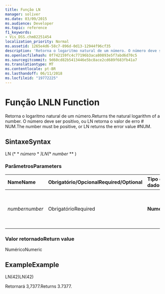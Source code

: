 ```yaml
---
title: Função LN
manager: soliver
ms.date: 03/09/2015
ms.audience: Developer
ms.topic: reference
f1_keywords:
- Vis_DSS.chm82251454
localization_priority: Normal
ms.assetid: 1265e4d6-58c7-896d-0d13-12944f96cf35
description: 'Retorna o logaritmo natural de um número. O número deve ser positivo, ou LN retorna o valor de erro # NUM.'
ms.openlocfilehash: 0f742159fc4c77196b3aca80893e5f7abd6d70c5
ms.sourcegitcommit: 9d60cd82b5413446e5bc8ace2cd689f683fb41a7
ms.translationtype: MT
ms.contentlocale: pt-BR
ms.lasthandoff: 06/11/2018
ms.locfileid: "19772225"
---
```

# <a name="ln-function"></a><span data-ttu-id="9ad7c-104">Função LN</span><span class="sxs-lookup"><span data-stu-id="9ad7c-104">LN Function</span></span>

<span data-ttu-id="9ad7c-105">Retorna o logaritmo natural de um número.</span><span class="sxs-lookup"><span data-stu-id="9ad7c-105">Returns the natural logarithm of a number.</span></span> <span data-ttu-id="9ad7c-106">O número deve ser positivo, ou LN retorna o valor de erro # NUM.</span><span class="sxs-lookup"><span data-stu-id="9ad7c-106">The number must be positive, or LN returns the error value #NUM.</span></span>
  
## <a name="syntax"></a><span data-ttu-id="9ad7c-107">Sintaxe</span><span class="sxs-lookup"><span data-stu-id="9ad7c-107">Syntax</span></span>

<span data-ttu-id="9ad7c-108">LN (* * *número* * *)</span><span class="sxs-lookup"><span data-stu-id="9ad7c-108">LN(** *number* ** )</span></span> 
  
### <a name="parameters"></a><span data-ttu-id="9ad7c-109">Parâmetros</span><span class="sxs-lookup"><span data-stu-id="9ad7c-109">Parameters</span></span>

|<span data-ttu-id="9ad7c-110">**Name**</span><span class="sxs-lookup"><span data-stu-id="9ad7c-110">**Name**</span></span>|<span data-ttu-id="9ad7c-111">**Obrigatório/Opcional**</span><span class="sxs-lookup"><span data-stu-id="9ad7c-111">**Required/Optional**</span></span>|<span data-ttu-id="9ad7c-112">**Tipo de dados**</span><span class="sxs-lookup"><span data-stu-id="9ad7c-112">**Data Type**</span></span>|<span data-ttu-id="9ad7c-113">**Descrição**</span><span class="sxs-lookup"><span data-stu-id="9ad7c-113">**Description**</span></span>|
|:-----|:-----|:-----|:-----|
| <span data-ttu-id="9ad7c-114">_number_</span><span class="sxs-lookup"><span data-stu-id="9ad7c-114">_number_</span></span> <br/> |<span data-ttu-id="9ad7c-115">Obrigatório</span><span class="sxs-lookup"><span data-stu-id="9ad7c-115">Required</span></span>  <br/> |<span data-ttu-id="9ad7c-116">**Numérico**</span><span class="sxs-lookup"><span data-stu-id="9ad7c-116">**Numeric**</span></span> <br/> | <span data-ttu-id="9ad7c-117">O número cujo logaritmo natural você deseja localizar.</span><span class="sxs-lookup"><span data-stu-id="9ad7c-117">The number whose natural logarithm you want to find.</span></span>  <br/> |
   
### <a name="return-value"></a><span data-ttu-id="9ad7c-118">Valor retornado</span><span class="sxs-lookup"><span data-stu-id="9ad7c-118">Return value</span></span>

<span data-ttu-id="9ad7c-119">Numérico</span><span class="sxs-lookup"><span data-stu-id="9ad7c-119">Numeric</span></span>
  
## <a name="example"></a><span data-ttu-id="9ad7c-120">Example</span><span class="sxs-lookup"><span data-stu-id="9ad7c-120">Example</span></span>

<span data-ttu-id="9ad7c-121">LN(42)</span><span class="sxs-lookup"><span data-stu-id="9ad7c-121">LN(42)</span></span> 
  
<span data-ttu-id="9ad7c-122">Retornará 3,7377.</span><span class="sxs-lookup"><span data-stu-id="9ad7c-122">Returns 3.7377.</span></span> 
  

